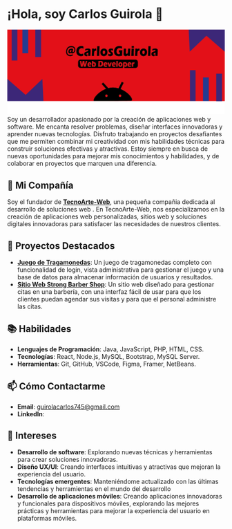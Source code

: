  # ¡Hola, soy Carlos Guirola 👋
![Banner](https://github.com/Carlos-Guirola/Carlos-Guirola/blob/main/baner.png)
Soy un desarrollador apasionado por la creación de aplicaciones web y software. Me encanta resolver problemas, diseñar interfaces innovadoras y aprender nuevas tecnologías. Disfruto trabajando en proyectos desafiantes que me permiten combinar mi creatividad con mis habilidades técnicas para construir soluciones efectivas y atractivas. Estoy siempre en busca de nuevas oportunidades para mejorar mis conocimientos y habilidades, y de colaborar en proyectos que marquen una diferencia.

## 💼 Mi Compañía

Soy el fundador de **[TecnoArte-Web](https://tecnoarteweb.s3.us-east-2.amazonaws.com/TenncoArte-Web/index.html)**, una pequeña compañia dedicada al desarrollo de soluciones web . En TecnoArte-Web, nos especializamos en la creación de aplicaciones web personalizadas, sitios web y soluciones digitales innovadoras para satisfacer las necesidades de nuestros clientes.

## 🚀 Proyectos Destacados
- **[Juego de Tragamonedas](https://github.com/Carlos-Guirola/Fortuna-Real)**: Un juego de tragamonedas completo con funcionalidad de login, vista administrativa para gestionar el juego y una base de datos para almacenar información de usuarios y resultados.
- **[Sitio Web Strong Barber Shop](https://github.com/Carlos-Guirola/Strong-Barber-Shop)**: Un sitio web diseñado para gestionar citas en una barbería, con una interfaz fácil de usar para que los clientes puedan agendar sus visitas y para que el personal administre las citas.


## 📚 Habilidades

- **Lenguajes de Programación**: Java, JavaScript, PHP, HTML, CSS.
- **Tecnologías**: React, Node.js, MySQL, Bootstrap, MySQL Server.
- **Herramientas**: Git, GitHub, VSCode, Figma, Framer, NetBeans.

## 📫 Cómo Contactarme

- **Email**: [guirolacarlos745@gmail.com](mailto:guirolacarlos745@gmail.com)
- **LinkedIn**: [](enlace-a-tu-perfil)


## 🌟 Intereses
- **Desarrollo de software**: Explorando nuevas técnicas y herramientas para crear soluciones innovadoras.
- **Diseño UX/UI**: Creando interfaces intuitivas y atractivas que mejoran la experiencia del usuario.
- **Tecnologías emergentes**: Manteniéndome actualizado con las últimas tendencias y herramientas en el mundo del desarrollo
- **Desarrollo de aplicaciones móviles**: Creando aplicaciones innovadoras y funcionales para dispositivos móviles, explorando las mejores prácticas y herramientas para mejorar la experiencia del usuario en plataformas móviles.





